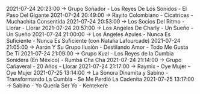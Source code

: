 2021-07-24 20:23:00 -> Grupo Soñador - Los Reyes De Los Sonidos - El Paso Del Gigante
2021-07-24 20:49:00 -> Rayito Colombiano - Cicatrices - Muchachita Consentida
2021-07-24 20:53:00 -> Los Socios Del Ritmo - Llorar - Llorar
2021-07-24 20:57:00 -> Los Angeles De Charly - Un Sueño - Un Sueño
2021-07-24 21:00:00 -> Los Ángeles Azules - Nunca Es Suficiente - Nunca Es Suficiente (con Natalia Lafourcade)
2021-07-24 21:05:00 -> Aarón Y Su Grupo Ilusión - Destilando Amor - Todo Me Gusta De Ti
2021-07-24 21:09:00 -> Grupo Kual - Los Reyes de la Cumbia Sonidera (En México) - Rumba Cha Cha
2021-07-24 21:14:00 -> Grupo Cañaveral - 20 Años - Llorar
2021-07-24 21:17:00 -> Raymix - Oye Mujer - Oye Mujer
2021-07-25 13:14:00 -> La Sonora Dinamita y Sabino - Transformando La Cumbia - Se Me Perdió La Cadenita
2021-07-25 13:17:00 -> Sabino - Yo Quería Ser Yo - Kentekere
